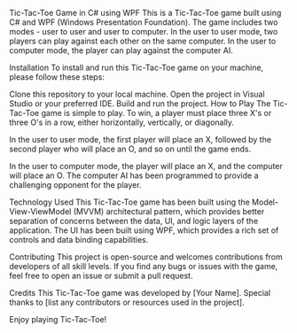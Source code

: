 Tic-Tac-Toe Game in C# using WPF
This is a Tic-Tac-Toe game built using C# and WPF (Windows Presentation Foundation). The game includes two modes - user to user and user to computer. In the user to user mode, two players can play against each other on the same computer. In the user to computer mode, the player can play against the computer AI.

Installation
To install and run this Tic-Tac-Toe game on your machine, please follow these steps:

Clone this repository to your local machine.
Open the project in Visual Studio or your preferred IDE.
Build and run the project.
How to Play
The Tic-Tac-Toe game is simple to play. To win, a player must place three X's or three O's in a row, either horizontally, vertically, or diagonally.

In the user to user mode, the first player will place an X, followed by the second player who will place an O, and so on until the game ends.

In the user to computer mode, the player will place an X, and the computer will place an O. The computer AI has been programmed to provide a challenging opponent for the player.

Technology Used
This Tic-Tac-Toe game has been built using the Model-View-ViewModel (MVVM) architectural pattern, which provides better separation of concerns between the data, UI, and logic layers of the application. The UI has been built using WPF, which provides a rich set of controls and data binding capabilities.

Contributing
This project is open-source and welcomes contributions from developers of all skill levels. If you find any bugs or issues with the game, feel free to open an issue or submit a pull request.

Credits
This Tic-Tac-Toe game was developed by [Your Name]. Special thanks to [list any contributors or resources used in the project].

Enjoy playing Tic-Tac-Toe!
